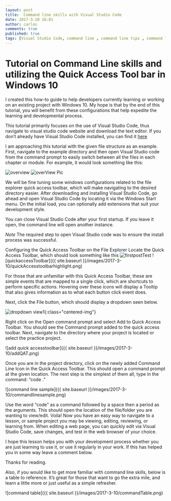 ```yaml
---
layout: post
title:  Command line skills with Visual Studio Code
date: 2017-3-10 16:01
author: carlos
comments: true
published: true
tags: [Visual Studio Code, command line , command line tips , command line Visual Studio Code, Getting started with visual studio code ]
---
```

# Tutorial on Command Line skills and utilizing the Quick Access Tool bar in Windows 10

I created this how-to guide to help developers currently learning or working on an existing project with Windows 10. My hope is that by the end of this tutorial, you will benefit from these configurations that help expedite the learning and developmental process.

This tutorial primarily focuses on the use of Visual Studio Code, thus navigate to visual studio code website and download the text editor. If you don’t already have Visual Studio Code installed, you can find it [here](https://code.visualstudio.com/)

I am approaching this tutorial with the given file structure as an example.  First, navigate to the example directory and then open Visual Studio code from the command prompt to easily switch between all the files in each chapter or module. For example, it would look something like this:

![overview](/MobileComposer.github.io/images/2017-3-10/tutorialPic1.png)
<img src="/MobileComposer.github.io/images/2017-3-10/tutorialPic1.png" alt="overView Pic">

We will be fine tuning some windows configurations related to the file explorer quick access toolbar, which will make navigating to the desired directory easier.
After downloading and installing Visual Studio Code, go ahead and open Visual Studio Code by locating it via the Windows Start menu. On the initial load, you can optionally add extensions that suit your development style.

You can close Visual Studio Code after your first startup. If you leave it open, the command line will open another instance.

*Note* The required step to open Visual Studio code was to ensure the install process was successful.

Configuring the Quick Access Toolbar on the File Explorer
Locate the Quick Access Toolbar, which should look something like this
![firstpostTest](first-post.png)
![quickaccessToolbar]({{ site.baseurl }}/images/2017-3-10/quickAccesstoolbarhighlight.png)

For those that are unfamiliar with this Quick Access Toolbar, these are simple events that are mapped to a single click, which are shortcuts to perform specific actions. Hovering over these icons will display a Tooltip that also gives information as to what each button click event does.

Next, click the File button, which should display a dropdown seen below.

![dropdown view1](/images/2017-3-10/commandhighlightFile.png){:class="centered-img"}

Right click on the Open command prompt and select Add to Quick Access Toolbar. You should see the Command prompt added to the quick access toolbar. Next, navigate to the directory where your project is located or select the practice project.

![add quick accesstoolbar]({{ site.baseurl }}/images/2017-3-10/addQAT.png)

Once you are in the project directory, click on the newly added Command Line Icon in the Quick Access Toolbar. This should open a command prompt at the given location. The next step is the simplest of them all, type in the command: “code .”

![command line sample]({{ site.baseurl }}/images/2017-3-10/commandlinesample.png)

Use the word “code” as a command followed by a space then a period as the arguments. This should open the location of the file/folder you are wanting to view/edit. Voila!  Now you have an easy way to navigate to a lesson, or sample project you may be viewing, editing, reviewing, or learning from. When editing a web page, you can quickly edit via Visual Studio Code, save changes, and test in the web browser of your choice.

I hope this lesson helps you with your development process whether you are just learning to use it, or use it regularly in your work. If this has helped you in some way leave a comment below.

Thanks for reading.

Also, if you would like to get more familiar with command line skills, below is a table to reference. It’s great for those that want to go the extra mile, and learn a little more or just useful as a simple refresher.

![command table]({{ site.baseurl }}/images/2017-3-10/commandTable.png)
